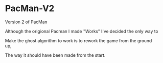 # PacMan-V2
Version 2 of PacMan

<p>Although the origional Pacman I made "Works" I've decided the only way to </p>
<p>Make the ghost algorithm to work is to rework the game from the ground up, </p>
<p>The way it should have been made from the start.</p>
